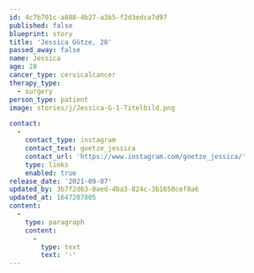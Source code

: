 ```yaml
---
id: 4c7b701c-a888-4b27-a3b5-f2d3edca7d97
published: false
blueprint: story
title: 'Jessica Götze, 28'
passed_away: false
name: Jessica
age: 28
cancer_type: cervicalcancer
therapy_type:
  - surgery
person_type: patient
image: stories/j/Jessica-G-1-Titelbild.png

contact:
  -
    contact_type: instagram
    contact_text: goetze_jessica
    contact_url: 'https://www.instagram.com/goetze_jessica/'
    type: links
    enabled: true
release_date: '2021-09-07'
updated_by: 3b7f2d63-0aed-4ba3-824c-3b1650cef8a6
updated_at: 1647207805
content:
  -
    type: paragraph
    content:
      -
        type: text
        text: '-'
---
```

